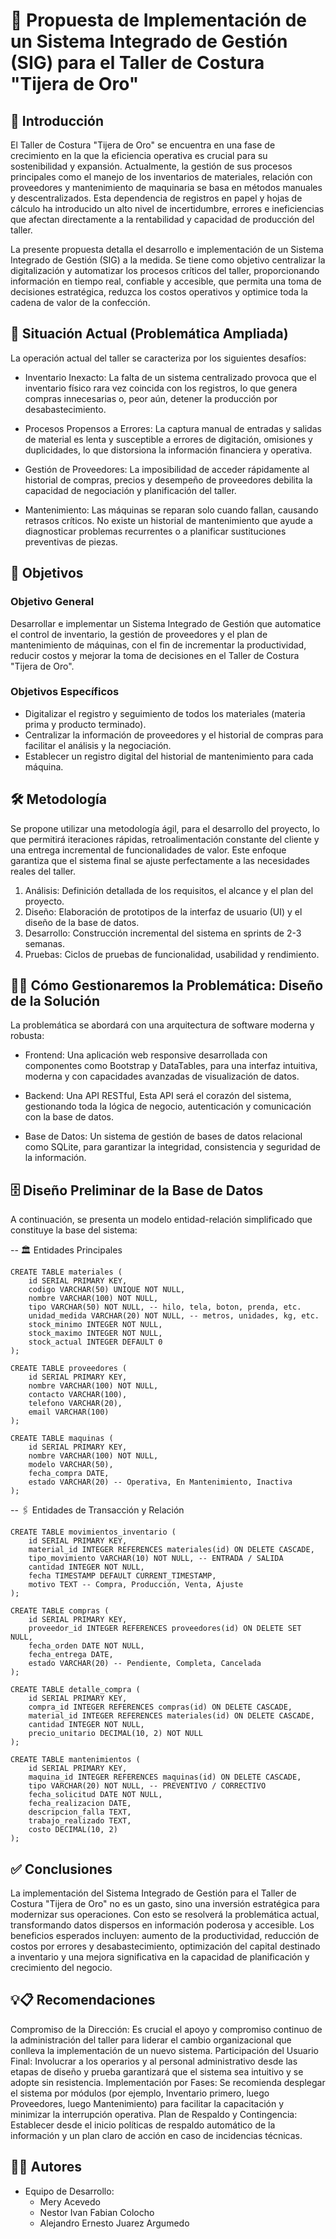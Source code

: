 # 📌 Propuesta de Implementación de un Sistema Integrado de Gestión (SIG)  para el Taller de Costura "Tijera de Oro"

## 📖 Introducción
El Taller de Costura "Tijera de Oro" se encuentra en una fase de crecimiento en la que la eficiencia operativa es crucial para su sostenibilidad y expansión. Actualmente, la gestión de sus procesos principales como el manejo de los inventarios de materiales, relación con proveedores y mantenimiento de maquinaria se basa en métodos manuales y descentralizados. Esta dependencia de registros en papel y hojas de cálculo ha introducido un alto nivel de incertidumbre, errores e ineficiencias que afectan directamente a la rentabilidad y capacidad de producción del taller.

La presente propuesta detalla el desarrollo e implementación de un Sistema Integrado de Gestión (SIG) a la medida. Se tiene como objetivo centralizar la digitalización y automatizar los procesos críticos del taller, proporcionando información en tiempo real, confiable y accesible, que permita una toma de decisiones estratégica, reduzca los costos operativos y optimice toda la cadena de valor de la confección.

## 📌 Situación Actual (Problemática Ampliada)
La operación actual del taller se caracteriza por los siguientes desafíos:

* Inventario Inexacto: La falta de un sistema centralizado provoca que el inventario físico rara vez coincida con los registros, lo que genera compras innecesarias o, peor aún, detener la producción por desabastecimiento.

* Procesos Propensos a Errores: La captura manual de entradas y salidas de material es lenta y susceptible a errores de digitación, omisiones y duplicidades, lo que distorsiona la información financiera y operativa.

* Gestión de Proveedores: La imposibilidad de acceder rápidamente al historial de compras, precios y desempeño de proveedores debilita la capacidad de negociación y planificación del taller.

* Mantenimiento: Las máquinas se reparan solo cuando fallan, causando retrasos críticos. No existe un historial de mantenimiento que ayude a diagnosticar problemas recurrentes o a planificar sustituciones preventivas de piezas.

## 🎯 Objetivos
### Objetivo General
Desarrollar e implementar un Sistema Integrado de Gestión que automatice el control de inventario, la gestión de proveedores y el plan de mantenimiento de máquinas, con el fin de incrementar la productividad, reducir costos y mejorar la toma de decisiones en el Taller de Costura "Tijera de Oro".

### Objetivos Específicos
* Digitalizar el registro y seguimiento de todos los materiales (materia prima y producto terminado).
* Centralizar la información de proveedores y el historial de compras para facilitar el análisis y la negociación.
* Establecer un registro digital del historial de mantenimiento para cada máquina.

## 🛠 Metodología
Se propone utilizar una metodología ágil, para el desarrollo del proyecto, lo que permitirá iteraciones rápidas, retroalimentación constante del cliente y una entrega incremental de funcionalidades de valor. Este enfoque garantiza que el sistema final se ajuste perfectamente a las necesidades reales del taller.

1. Análisis: Definición detallada de los requisitos, el alcance y el plan del proyecto.
2. Diseño: Elaboración de prototipos de la interfaz de usuario (UI) y el diseño de la base de datos.
3. Desarrollo: Construcción incremental del sistema en sprints de 2-3 semanas.
4. Pruebas: Ciclos de pruebas de funcionalidad, usabilidad y rendimiento.

## 🧩💡 Cómo Gestionaremos la Problemática: Diseño de la Solución
La problemática se abordará con una arquitectura de software moderna y robusta:

* Frontend: Una aplicación web responsive desarrollada con componentes como Bootstrap y DataTables, para una interfaz intuitiva, moderna y con capacidades avanzadas de visualización de datos.

* Backend: Una API RESTful, Esta API será el corazón del sistema, gestionando toda la lógica de negocio, autenticación y comunicación con la base de datos.

* Base de Datos: Un sistema de gestión de bases de datos relacional como SQLite, para garantizar la integridad, consistencia y seguridad de la información.

## 🗄 Diseño Preliminar de la Base de Datos
A continuación, se presenta un modelo entidad-relación simplificado que constituye la base del sistema:

-- 🏛 Entidades Principales
```
CREATE TABLE materiales (
    id SERIAL PRIMARY KEY,
    codigo VARCHAR(50) UNIQUE NOT NULL,
    nombre VARCHAR(100) NOT NULL,
    tipo VARCHAR(50) NOT NULL, -- hilo, tela, boton, prenda, etc.
    unidad_medida VARCHAR(20) NOT NULL, -- metros, unidades, kg, etc.
    stock_minimo INTEGER NOT NULL,
    stock_maximo INTEGER NOT NULL,
    stock_actual INTEGER DEFAULT 0
);

CREATE TABLE proveedores (
    id SERIAL PRIMARY KEY,
    nombre VARCHAR(100) NOT NULL,
    contacto VARCHAR(100),
    telefono VARCHAR(20),
    email VARCHAR(100)
);

CREATE TABLE maquinas (
    id SERIAL PRIMARY KEY,
    nombre VARCHAR(100) NOT NULL,
    modelo VARCHAR(50),
    fecha_compra DATE,
    estado VARCHAR(20) -- Operativa, En Mantenimiento, Inactiva
);
```

-- 🖇 Entidades de Transacción y Relación
```
CREATE TABLE movimientos_inventario (
    id SERIAL PRIMARY KEY,
    material_id INTEGER REFERENCES materiales(id) ON DELETE CASCADE,
    tipo_movimiento VARCHAR(10) NOT NULL, -- ENTRADA / SALIDA
    cantidad INTEGER NOT NULL,
    fecha TIMESTAMP DEFAULT CURRENT_TIMESTAMP,
    motivo TEXT -- Compra, Producción, Venta, Ajuste
);

CREATE TABLE compras (
    id SERIAL PRIMARY KEY,
    proveedor_id INTEGER REFERENCES proveedores(id) ON DELETE SET NULL,
    fecha_orden DATE NOT NULL,
    fecha_entrega DATE,
    estado VARCHAR(20) -- Pendiente, Completa, Cancelada
);

CREATE TABLE detalle_compra (
    id SERIAL PRIMARY KEY,
    compra_id INTEGER REFERENCES compras(id) ON DELETE CASCADE,
    material_id INTEGER REFERENCES materiales(id) ON DELETE CASCADE,
    cantidad INTEGER NOT NULL,
    precio_unitario DECIMAL(10, 2) NOT NULL
);

CREATE TABLE mantenimientos (
    id SERIAL PRIMARY KEY,
    maquina_id INTEGER REFERENCES maquinas(id) ON DELETE CASCADE,
    tipo VARCHAR(20) NOT NULL, -- PREVENTIVO / CORRECTIVO
    fecha_solicitud DATE NOT NULL,
    fecha_realizacion DATE,
    descripcion_falla TEXT,
    trabajo_realizado TEXT,
    costo DECIMAL(10, 2)
);
```

## ✅ Conclusiones

La implementación del Sistema Integrado de Gestión para el Taller de Costura "Tijera de Oro" no es un gasto, sino una inversión estratégica para modernizar sus operaciones. Con esto se resolverá la problemática actual, transformando datos dispersos en información poderosa y accesible. Los beneficios esperados incluyen: aumento de la productividad, reducción de costos por errores y desabastecimiento, optimización del capital destinado a inventario y una mejora significativa en la capacidad de planificación y crecimiento del negocio.

## 💡📋 Recomendaciones

Compromiso de la Dirección: Es crucial el apoyo y compromiso continuo de la administración del taller para liderar el cambio organizacional que conlleva la implementación de un nuevo sistema.
Participación del Usuario Final: Involucrar a los operarios y al personal administrativo desde las etapas de diseño y prueba garantizará que el sistema sea intuitivo y se adopte sin resistencia.
Implementación por Fases: Se recomienda desplegar el sistema por módulos (por ejemplo, Inventario primero, luego Proveedores, luego Mantenimiento) para facilitar la capacitación y minimizar la interrupción operativa.
Plan de Respaldo y Contingencia: Establecer desde el inicio políticas de respaldo automático de la información y un plan claro de acción en caso de incidencias técnicas.

## 👨‍💻 Autores

* Equipo de Desarrollo:
     * Mery Acevedo
     * Nestor Ivan Fabian Colocho
     * Alejandro Ernesto Juarez Argumedo
